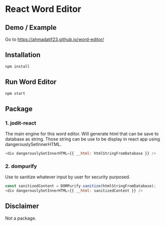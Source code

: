 # React Word Editor

## Demo / Example
Go to https://ahmadatif23.github.io/word-editor/

## Installation

```bash
npm install
```

## Run Word Editor

```bash
npm start
```

## Package

### 1. jodit-react

The main engine for this word editor.
Will generate html that can be save to database as string.
Those string can be use to be display in react app using dangerouslySetInnerHTML.

```js
<div dangerouslySetInnerHTML={{ __html: htmlStringFromDatabase }} />
```

### 2. dompurify

Use to sanitize whatever input by user for security purposed.

```js
const sanitizedContent = DOMPurify.sanitize(htmlStringFromDatabase);
<div dangerouslySetInnerHTML={{ __html: sanitizedContent }} />
```

## Disclaimer

Not a package.
